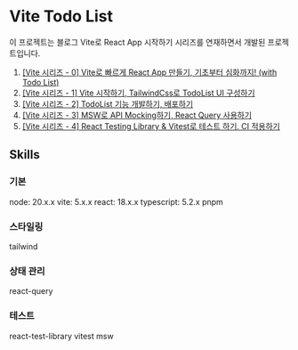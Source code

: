 # Vite Todo List

이 프로젝트는 블로그 Vite로 React App 시작하기 시리즈를 연재하면서 개발된 프로젝트입니다.

1. [[Vite 시리즈 - 0] Vite로 빠르게 React App 만들기, 기초부터 심화까지! (with Todo List)](https://teddy0.tistory.com/9)
2. [[Vite 시리즈 - 1] Vite 시작하기, TailwindCss로 TodoList UI 구성하기](https://teddy0.tistory.com/10)
3. [[Vite 시리즈 - 2] TodoList 기능 개발하기, 배포하기](https://teddy0.tistory.com/11)
4. [[Vite 시리즈 - 3] MSW로 API Mocking하기, React Query 사용하기](https://teddy0.tistory.com/12)
5. [[Vite 시리즈 - 4] React Testing Library & Vitest로 테스트 하기. CI 적용하기](https://teddy0.tistory.com/13)

## Skills

### 기본

node: 20.x.x
vite: 5.x.x
react: 18.x.x
typescript: 5.2.x
pnpm

### 스타일링

tailwind

### 상태 관리

react-query

### 테스트

react-test-library
vitest
msw
